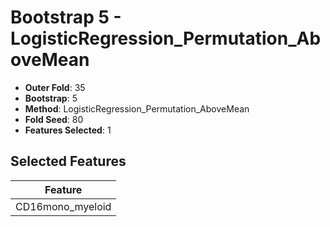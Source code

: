 # Bootstrap 5 - LogisticRegression_Permutation_AboveMean

- **Outer Fold**: 35
- **Bootstrap**: 5
- **Method**: LogisticRegression_Permutation_AboveMean
- **Fold Seed**: 80
- **Features Selected**: 1

## Selected Features

| Feature |
|---------|
| CD16mono_myeloid |
